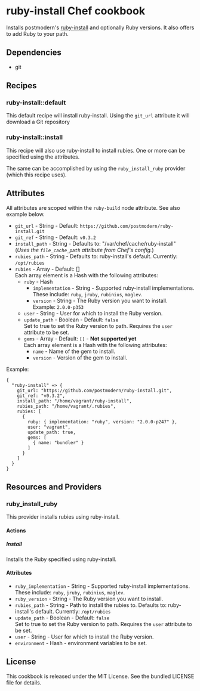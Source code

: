 # ruby-install Chef cookbook

Installs postmodern's [ruby-install](https://github.com/postmodern/ruby-install)
and optionally Ruby versions.
It also offers to add Ruby to your path.

## Dependencies

- git

## Recipes

### ruby-install::default

This default recipe will install ruby-install.
Using the `git_url` attribute it will download a Git repository

### ruby-install::install

This recipe will also use ruby-install to install rubies.
One or more can be specified using the attributes.

The same can be accomplished by using the `ruby_install_ruby` provider
(which this recipe uses).

## Attributes

All attributes are scoped within the `ruby-build` node attribute.
See also example below.

- `git_url` - String - Default: `https://github.com/postmodern/ruby-install.git`
- `git_ref` - String - Default: `v0.3.2`
- `install_path` - String - Defaults to: "/var/chef/cache/ruby-install"  
  (_Uses the `file_cache_path` attribute from Chef's config._)
- `rubies_path` - String - Defaults to: ruby-install's default.
  Currently: `/opt/rubies`
- `rubies` - Array - Default: []  
  Each array element is a Hash with the following attributes:
  - `ruby` - Hash
    - `implementation` - String - Supported ruby-install implementations.  
      These include: `ruby`, `jruby`, `rubinius`, `maglev`.
    - `version` - String - The Ruby version you want to install.  
      Example: `2.0.0-p353`
  - `user` - String - User for which to install the Ruby version.
  - `update_path` - Boolean - Default: `false`  
    Set to true to set the Ruby version to path.
    Requires the `user` attribute to be set.
  - `gems` - Array - Default: `[]` - __Not supported yet__  
    Each array element is a Hash with the following attributes:
    - `name` - Name of the gem to install.
    - `version` - Version of the gem to install.

Example:

```
{
  "ruby-install" => {
    git_url: "https://github.com/postmodern/ruby-install.git",
    git_ref: "v0.3.2",
    install_path: "/home/vagrant/ruby-install",
    rubies_path: "/home/vagrant/.rubies",
    rubies: [
      {
        ruby: { implementation: "ruby", version: "2.0.0-p247" },
        user: "vagrant",
        update_path: true,
        gems: [
          { name: "bundler" }
        ]
      }
    ]
  }
}
```

## Resources and Providers

### ruby_install_ruby

This provider installs rubies using ruby-install.

#### Actions

##### Install

Installs the Ruby specified using ruby-install.

#### Attributes

- `ruby_implementation` - String - Supported ruby-install implementations.  
   These include: `ruby`, `jruby`, `rubinius`, `maglev`.
- `ruby_version` - String - The Ruby version you want to install.
- `rubies_path` - String - Path to install the rubies to.
  Defaults to: ruby-install's default. Currently: `/opt/rubies`
- `update_path` - Boolean - Default: `false`  
   Set to true to set the Ruby version to path.
   Requires the `user` attribute to be set.
- `user` - String - User for which to install the Ruby version.
- `environment` - Hash - environment variables to be set.

## License

This cookbook is released under the MIT License.
See the bundled LICENSE file for details.
